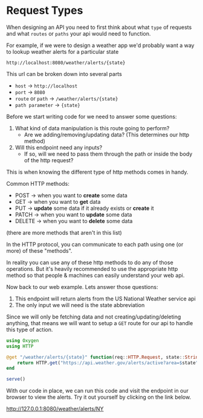 # Request Types 

When designing an API you need to first think about what `type` of requests
and what `routes` or `paths` your api would need to function. 

For example, if we were to design a weather app we'd probably want a way to lookup weather alerts for a particular state

```
http://localhost:8080/weather/alerts/{state}
```

This url can be broken down into several parts 
- `host` → `http://localhost`
- `port` → `8080`
- `route` or `path` → `/weather/alerts/{state}`
- `path parameter` → `{state}`

Before we start writing code for we need to answer some questions: 
1. What kind of data manipulation is this route going to perform?
    - Are we adding/removing/updating data? (This determines our http method)
2. Will this endpoint need any inputs?
    - If so, will we need to pass them through the path or inside the body of the http request?

This is when knowing the different type of http methods comes in handy.

Common HTTP methods:

- POST → when you want to **create** some data
- GET → when you want to **get** data
- PUT → **update** some data if it already exists or **create** it
- PATCH → when you want to **update** some data
- DELETE → when you want to **delete** some data

(there are more methods that aren't in this list)

In the HTTP protocol, you can communicate to each path using one (or more) of these "methods".

In reality you can use any of these http methods to do any of those operations. But it's heavily recommended to use the appropriate http method so that people & machines can easily understand your web api. 

Now back to our web example. Lets answer those questions:

1. This endpoint will return alerts from the US National Weather service api
2. The only input we will need is the state abbreviation

Since we will only be fetching data and not creating/updating/deleting anything, that means we will want to setup a `GET` route for our api to handle this type of action.

```julia
using Oxygen
using HTTP

@get "/weather/alerts/{state}" function(req::HTTP.Request, state::String)
    return HTTP.get("https://api.weather.gov/alerts/active?area=$state")
end

serve() 
```

With our code in place, we can run this code and visit the endpoint in our browser to view the alerts. Try it out yourself by clicking on the link below. 

http://127.0.0.1:8080/weather/alerts/NY
